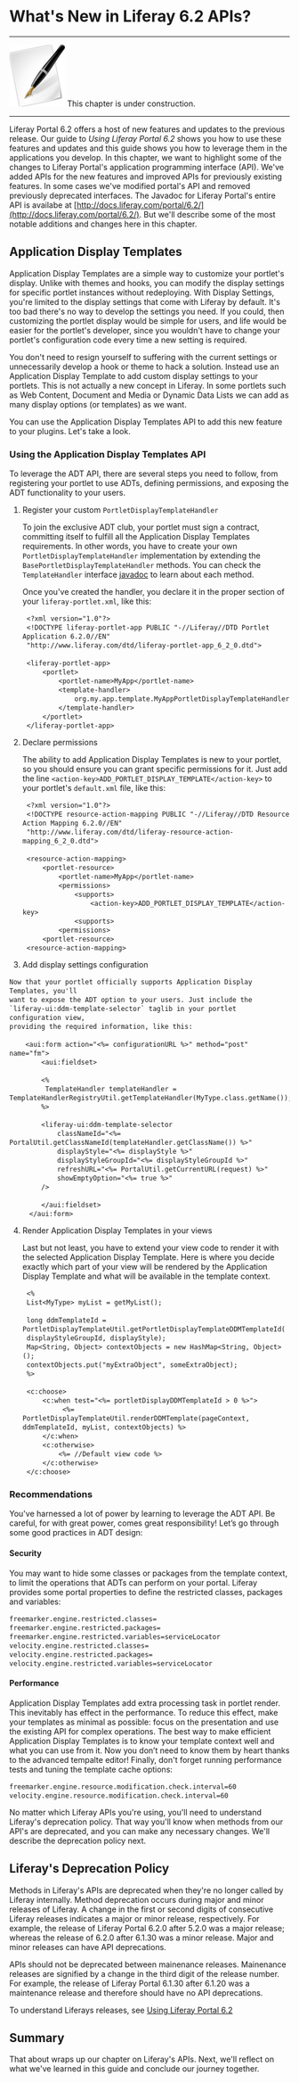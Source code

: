 # What's New in Liferay 6.2 APIs? [](id=whats-new-in-liferay-6-2-apis-liferay-portal-6-2-dev-guide-en)

---

![Note](../../images/tip-pen-paper.png) This chapter is under construction. 

---

Liferay Portal 6.2 offers a host of new features and updates to the previous
release. Our guide to *Using Liferay Portal 6.2* shows you how to use these
features and updates and this guide shows you how to leverage them in the
applications you develop. In this chapter, we want to highlight some of the
changes to Liferay Portal's application programming interface (API). We've added
APIs for the new features and improved APIs for previously existing features. In
some cases we've modified portal's API and removed previously deprecated
interfaces. The Javadoc for Liferay Portal's entire API is availabe at
[http://docs.liferay.com/portal/6.2/](http://docs.liferay.com/portal/6.2/). But
we'll describe some of the most notable additions and changes here in this
chapter. 

<!-- NOTE TO CONTRIBUTERS

Add content describing your API changes. If a section related to your feature
already exists, integrate your content with that section. Otherwise, add a new
section and content describing the your feature's new or modified API. 

Example,

    ## FeatureXYZ

    Describe your new/modified API here

Briefly describe your feature, even if it's an existing feature from the
previous release. Explain what the new or modified API does and whow how to use
it by way of code example. 

If your feature is already described in another chapter of the Dev Guide,
consider describing the API change there instead of here in this chapter. If you
do write about it in another chapter, still mention the API change here in this
chapter and refer to that other chapter and section. That way readers can locate
your API change description from this chapter.

Example,

    ## Message Bus FeatureXYZ

    You can now to x, y, and z in the Message Bus API. See the Using Message Bus
    section of Chapter 6 for details. 

-->

## Application Display Templates

<!--A portlet's Display Settings (*Configuration* &rarr; *Setup* &rarr;
*Display Settings*) are the simplest way to customize its display. You can do
the same things using a theme or hook, but Display Settings don't require
deployment and they can affect specific portlet instances. Unfortunately, the
display settings of your custom portlets are limited to those that come out of
the box with Liferay. Wouldn’t it be great if you could give your custom
portlet any display setting you wanted? This would allow users As a user, this would simplify the
task of customizing the portlet display. And as developers, we wouldn’t have to
change our portlet configuration code every time a new setting is required.

That’s exactly what Application Display Templates provides: Adding custom
display settings to our portlets. Actually, this is not a new concept in
Liferay. In some portlets such as Web Content, Document and Media or Dynamid
Data Lists we can add as many display options (or templates) as we want.

You can use the Application Display Templates API to add this new feature to
your plugins.-->

Application Display Templates are a simple way to customize your portlet's
display. Unlike with themes and hooks, you can modify the display settings for
specific portlet instances without redeploying. With Display Settings, you're
limited to the display settings that come with Liferay by default. It's too bad
there's no way to develop the settings you need. If you could, then customizing
the portlet display would be simple for users, and life would be easier for the
portlet's developer, since you wouldn't have to change your portlet's
configuration code every time a new setting is required.
 
You don't need to resign yourself to suffering with the current settings or
unnecessarily develop a hook or theme to hack a solution. Instead use an
Application Display Template to add custom display settings to your portlets.
This is not actually a new concept in Liferay. In some portlets such as Web
Content, Document and Media or Dynamic Data Lists we can add as many display
options (or templates) as we want.

You can use the Application Display Templates API to add this new feature to
your plugins. Let's take a look.

### Using the Application Display Templates API

To leverage the ADT API, there are several steps you need to follow, from
registering your portlet to use ADTs, defining permissions, and exposing the
ADT functionality to your users.

1. Register your custom `PortletDisplayTemplateHandler`

    To join the exclusive ADT club, your portlet must sign a contract,
    committing itself to fulfill all the Application Display Templates
    requirements. In other words, you have to create your own
    `PortletDisplayTemplateHandler` implementation by extending the
    `BasePortletDisplayTemplateHandler` methods. You can check the
    `TemplateHandler` interface
    [javadoc](http://docs.liferay.com/portal/6.2/javadocs/) to learn about each
    method.
 
    Once you've created the handler, you declare it in the proper section of
    your `liferay-portlet.xml`, like this:

    	<?xml version="1.0"?>
    	<!DOCTYPE liferay-portlet-app PUBLIC "-//Liferay//DTD Portlet Application 6.2.0//EN" 
    	"http://www.liferay.com/dtd/liferay-portlet-app_6_2_0.dtd">
    
    	<liferay-portlet-app>
    		<portlet>
    	 		<portlet-name>MyApp</portlet-name>
    			<template-handler>
    	 			org.my.app.template.MyAppPortletDisplayTemplateHandler
    	 		</template-handler>
    		</portlet>
    	</liferay-portlet-app>

2. Declare permissions

    The ability to add Application Display Templates is new to your portlet, so
    you should ensure you can grant specific permissions for it. Just add the line
    `<action-key>ADD_PORTLET_DISPLAY_TEMPLATE</action-key>` to your portlet's
    `default.xml` file, like this:

    	<?xml version="1.0"?>
    	<!DOCTYPE resource-action-mapping PUBLIC "-//Liferay//DTD Resource Action Mapping 6.2.0//EN" 
    	"http://www.liferay.com/dtd/liferay-resource-action-mapping_6_2_0.dtd">
    	
    	<resource-action-mapping>
    		<portlet-resource>
    	 		<portlet-name>MyApp</portlet-name>
    	 		<permissions>
    	 			<supports>
    	 				<action-key>ADD_PORTLET_DISPLAY_TEMPLATE</action-key>
    				<supports>
    	 		<permissions>
    		<portlet-resource>
    	<resource-action-mapping>
	 
3. Add display settings configuration

<!--Ask Eduardo what this means. Rich says using portlet configuration view is
a Liferay specific way of doing things, and this is likely coming from that-->

    Now that your portlet officially supports Application Display Templates, you'll
    want to expose the ADT option to your users. Just include the
    `liferay-ui:ddm-template-selector` taglib in your portlet configuration view,
    providing the required information, like this:
 
    	<aui:form action="<%= configurationURL %>" method="post" name="fm">
    	 	<aui:fieldset> 
    	 
    		<%
    		 TemplateHandler templateHandler = TemplateHandlerRegistryUtil.getTemplateHandler(MyType.class.getName());
    		%>
    		  
    		<liferay-ui:ddm-template-selector
    			classNameId="<%= PortalUtil.getClassNameId(templateHandler.getClassName()) %>"
    			displayStyle="<%= displayStyle %>"
    			displayStyleGroupId="<%= displayStyleGroupId %>"
    			refreshURL="<%= PortalUtil.getCurrentURL(request) %>"
    			showEmptyOption="<%= true %>"
    		/> 
    
    		</aui:fieldset>
    	 </aui:form>
 
4. Render Application Display Templates in your views

    Last but not least, you have to extend your view code to render it with the
    selected Application Display Template. Here is where you decide exactly which
    part of your view will be rendered by the Application Display Template and what
    will be available in the template context.
 
    	<%
    	List<MyType> myList = getMyList();
    
    	long ddmTemplateId = PortletDisplayTemplateUtil.getPortletDisplayTemplateDDMTemplateId(
    	displayStyleGroupId, displayStyle);
    	Map<String, Object> contextObjects = new HashMap<String, Object>();
    	contextObjects.put("myExtraObject", someExtraObject);
    	%>
    
    	<c:choose>
    		<c:when test="<%= portletDisplayDDMTemplateId > 0 %>">
    			 <%= PortletDisplayTemplateUtil.renderDDMTemplate(pageContext, ddmTemplateId, myList, contextObjects) %>
    		</c:when>
    		<c:otherwise>
    	 		<%= //Default view code %>
    	 	</c:otherwise>
    	</c:choose>

### Recommendations

You've harnessed a lot of power by learning to leverage the ADT API. Be
careful, for with great power, comes great responsibility!  Let’s go through
some good practices in ADT design:
 
#### Security

You may want to hide some classes or packages from the template context, to
limit the operations that ADTs can perform on your portal. Liferay provides
some portal  properties to define the restricted classes, packages and
variables:

	freemarker.engine.restricted.classes= 
	freemarker.engine.restricted.packages=
	freemarker.engine.restricted.variables=serviceLocator 
	velocity.engine.restricted.classes= 
	velocity.engine.restricted.packages=
	velocity.engine.restricted.variables=serviceLocator

#### Performance

Application Display Templates add extra processing task in portlet render. This
inevitably has effect in the performance. To reduce this effect, make your
templates as minimal as possible: focus on the presentation and use the
existing API for complex operations. The best way to make efficient Application
Display Templates is to know your template context well and what you can use
from it. Now you don’t need to know them by heart thanks to the advanced
tempalte editor! Finally, don't forget running performance tests and tuning the
template cache options:

	freemarker.engine.resource.modification.check.interval=60 
	velocity.engine.resource.modification.check.interval=60

No matter which Liferay APIs you're using, you'll need to understand Liferay's
deprecation policy. That way you'll know when methods from our API's are
deprecated, and you can make any necessary changes. We'll describe the
deprecation policy next. 

## Liferay's Deprecation Policy [](id=liferays-deprecation-policy-liferay-portal-6-2-dev-guide-02-en)

Methods in Liferay's APIs are deprecated when they're no longer called by
Liferay internally. Method deprecation occurs during major and minor releases of
Liferay. A change in the first or second digits of consecutive Liferay releases
indicates a major or minor release, respectively. For example, the release of
Liferay Portal 6.2.0 after 5.2.0 was a major release; whereas the release of
6.2.0 after 6.1.30 was a minor release. Major and minor releases can have API
deprecations. 

APIs should not be deprecated between mainenance releases. Mainenance releases
are signified by a change in the third digit of the release number. For example,
the release of Liferay Portal 6.1.30 after 6.1.20 was a maintenance release and
therefore should have no API deprecations. 

To understand Liferays releases, see [Using Liferay Portal
6.2](https://www.liferay.com/documentation/liferay-portal/6.2/user-guide/-/ai/understanding-liferays-releases-liferay-portal-6-2-user-guide-15-en)

## Summary [](id=summary-liferay-portal-6-2-dev-guide-14-en)

That about wraps up our chapter on Liferay's APIs. Next, we'll reflect on what
we've learned in this guide and conclude our journey together. 
